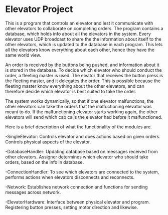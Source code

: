 Elevator Project
================
This is a program that controls an elevator and lest it communicate with other elevators to collaborate on completing orders. The program contains a database, which holds info about all the elevators in the system. Every elevator uses UDP broadcast to share the the information about itself to the other elevators, which is updated to the database in each program. This lets all the elevators know everything about each other, hence they have the same world view.

An order is received by the buttons being pushed, and information about it is stored in the database. To decide which elevator who should conduct the order, a fleeting master is used. The elvator that receives the button press is the fleeting master, and it delegates the order. This is possible because the fleeting master know everything about the other elevators, and can therefore decide which elevator is best suited to take the order.

The system works dynamically, so that if one elevator malfunctions, the other elevators can take the orders that the malfuctioning elevator was meant to do. If the malfunctioning elevator starts working again, the other elevators will send which cab calls the elevator had before it malfunctioned.  


Here is a brief description of what the functionality of the modules are.

-SingleElevator: Controls elevator and does actions based on given orders. Controls physical aspects of the elevator.

-DatabaseHandler: Updating database based on messages received from other elevators. Assigner determines which elevator who should take orders, based on the info in database.

-ConnectionHandler: To see which elevators are connected to the system, performs actions when elevators disconnects and reconnects.

-Network: Establishes network connection and functions for sending messages across network.

-ElevatorHardware: Interface between physical elevator and program. Registering button presses, setting motor direction and likewise. 












